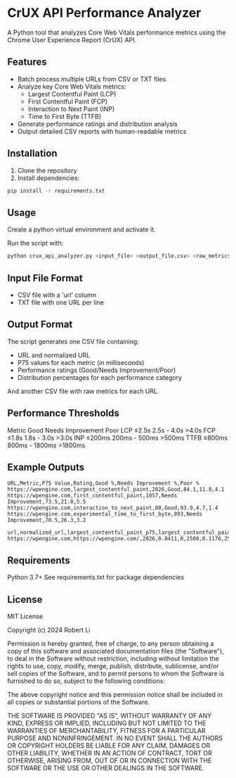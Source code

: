 # CrUX API Performance Analyzer

A Python tool that analyzes Core Web Vitals performance metrics using the Chrome User Experience Report (CrUX) API.

## Features

- Batch process multiple URLs from CSV or TXT files
- Analyze key Core Web Vitals metrics:
  - Largest Contentful Paint (LCP)
  - First Contentful Paint (FCP)
  - Interaction to Next Paint (INP)
  - Time to First Byte (TTFB)
- Generate performance ratings and distribution analysis
- Output detailed CSV reports with human-readable metrics

## Installation

1. Clone the repository
2. Install dependencies:

```bash
pip install -r requirements.txt
```

## Usage
Create a python virtual environment and activate it.


Run the script with:
```python
python crux_api_analyzer.py <input_file> <output_file.csv> <raw_metrics.csv>
```

## Input File Format
* CSV file with a 'url' column
* TXT file with one URL per line

## Output Format
The script generates one CSV file containing:

* URL and normalized URL
* P75 values for each metric (in milliseconds)
* Performance ratings (Good/Needs Improvement/Poor)
* Distribution percentages for each performance category

And another CSV file with raw metrics for each URL.

## Performance Thresholds

Metric	Good	Needs Improvement	Poor
LCP	≤2.5s	2.5s - 4.0s	>4.0s
FCP	≤1.8s	1.8s - 3.0s	>3.0s
INP	≤200ms	200ms - 500ms	>500ms
TTFB	≤800ms	800ms - 1800ms	>1800ms

## Example Outputs
```csv
URL,Metric,P75 Value,Rating,Good %,Needs Improvement %,Poor %
https://wpengine.com,largest_contentful_paint,2026,Good,84.1,11.8,4.1
https://wpengine.com,first_contentful_paint,1857,Needs Improvement,73.5,21.0,5.5
https://wpengine.com,interaction_to_next_paint,88,Good,93.9,4.7,1.4
https://wpengine.com,experimental_time_to_first_byte,893,Needs Improvement,70.5,26.3,3.2
```

```csv
url,normalized_url,largest_contentful_paint_p75,largest_contentful_paint_bucket_1_density,largest_contentful_paint_bucket_1_start,largest_contentful_paint_bucket_1_end,largest_contentful_paint_bucket_2_density,largest_contentful_paint_bucket_2_start,largest_contentful_paint_bucket_2_end,largest_contentful_paint_bucket_3_density,largest_contentful_paint_bucket_3_start,first_contentful_paint_p75,first_contentful_paint_bucket_1_density,first_contentful_paint_bucket_1_start,first_contentful_paint_bucket_1_end,first_contentful_paint_bucket_2_density,first_contentful_paint_bucket_2_start,first_contentful_paint_bucket_2_end,first_contentful_paint_bucket_3_density,first_contentful_paint_bucket_3_start,interaction_to_next_paint_p75,interaction_to_next_paint_bucket_1_density,interaction_to_next_paint_bucket_1_start,interaction_to_next_paint_bucket_1_end,interaction_to_next_paint_bucket_2_density,interaction_to_next_paint_bucket_2_start,interaction_to_next_paint_bucket_2_end,interaction_to_next_paint_bucket_3_density,interaction_to_next_paint_bucket_3_start,experimental_time_to_first_byte_p75,experimental_time_to_first_byte_bucket_1_density,experimental_time_to_first_byte_bucket_1_start,experimental_time_to_first_byte_bucket_1_end,experimental_time_to_first_byte_bucket_2_density,experimental_time_to_first_byte_bucket_2_start,experimental_time_to_first_byte_bucket_2_end,experimental_time_to_first_byte_bucket_3_density,experimental_time_to_first_byte_bucket_3_start
https://wpengine.com,https://wpengine.com/,2026,0.8411,0,2500,0.1176,2500,4000,0.0413,4000,1857,0.7351,0,1800,0.2101,1800,3000,0.0547,3000,88,0.9388,0,200,0.0471,200,500,0.0141,500,893,0.705,0,800,0.2631,800,1800,0.0319,1800
```

## Requirements
Python 3.7+
See requirements.txt for package dependencies


## License

MIT License

Copyright (c) 2024 Robert Li

Permission is hereby granted, free of charge, to any person obtaining a copy
of this software and associated documentation files (the "Software"), to deal
in the Software without restriction, including without limitation the rights
to use, copy, modify, merge, publish, distribute, sublicense, and/or sell
copies of the Software, and to permit persons to whom the Software is
furnished to do so, subject to the following conditions:

The above copyright notice and this permission notice shall be included in all
copies or substantial portions of the Software.

THE SOFTWARE IS PROVIDED "AS IS", WITHOUT WARRANTY OF ANY KIND, EXPRESS OR
IMPLIED, INCLUDING BUT NOT LIMITED TO THE WARRANTIES OF MERCHANTABILITY,
FITNESS FOR A PARTICULAR PURPOSE AND NONINFRINGEMENT. IN NO EVENT SHALL THE
AUTHORS OR COPYRIGHT HOLDERS BE LIABLE FOR ANY CLAIM, DAMAGES OR OTHER
LIABILITY, WHETHER IN AN ACTION OF CONTRACT, TORT OR OTHERWISE, ARISING FROM,
OUT OF OR IN CONNECTION WITH THE SOFTWARE OR THE USE OR OTHER DEALINGS IN THE
SOFTWARE.